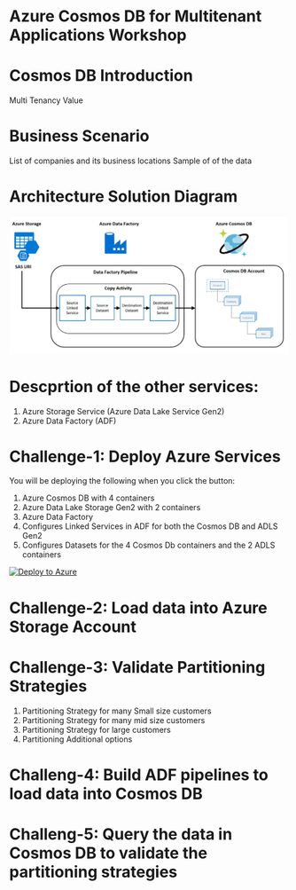 

# Azure Cosmos DB for Multitenant Applications Workshop

# Cosmos DB Introduction
Multi Tenancy Value

# Business Scenario

List of companies and its business locations
Sample of of the data

# Architecture Solution Diagram
<img src="./images/cosmos-lab-architecture.jpg" alt="Architecture for Azure Cosmos DB Lab" Width="600"> 

# Descprtion of the other services:
1. Azure Storage Service (Azure Data Lake Service Gen2)
2. Azure Data Factory (ADF)


# Challenge-1: Deploy Azure Services  

You will be deploying the following when you click the button:
1. Azure Cosmos DB with 4 containers
2. Azure Data Lake Storage Gen2 with 2 containers
3. Azure Data Factory
4. Configures Linked Services in ADF for both the Cosmos DB and ADLS Gen2
5. Configures Datasets for the 4 Cosmos Db containers and the 2 ADLS containers

[![Deploy to Azure](https://aka.ms/deploytoazurebutton)](https://portal.azure.com/#create/Microsoft.Template/uri/https%3A%2F%2Fraw.githubusercontent.com%2Fsalavala%2FCosmosDBForMultitenantApplications%2Fmain%2Fazuredeploy.json)

# Challenge-2: Load data into Azure Storage Account

# Challenge-3: Validate Partitioning Strategies
1. Partitioning Strategy for many Small size customers
2. Partitioning Strategy for many mid size customers
3. Partitioning Strategy for large customers
4. Partitioning Additional options

# Challeng-4: Build ADF pipelines to load data into Cosmos DB

# Challeng-5: Query the data in Cosmos DB to validate the partitioning strategies

# 


